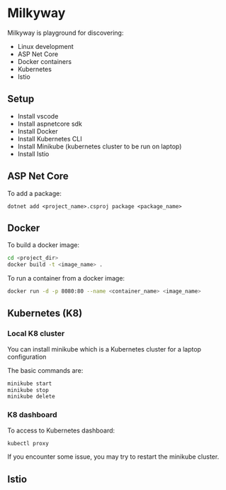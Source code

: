 # Milkyway

Milkyway is playground for discovering:

- Linux development
- ASP Net Core
- Docker containers
- Kubernetes
- Istio

## Setup
- Install vscode
- Install aspnetcore sdk
- Install Docker
- Install Kubernetes CLI
- Install Minikube (kubernetes cluster to be run on laptop)
- Install Istio

## ASP Net Core

To add a package:
```
dotnet add <project_name>.csproj package <package_name>
``` 

## Docker
To build a docker image:

```bash
cd <project_dir>
docker build -t <image_name> .
``` 
To run a container from a docker image:

```bash
docker run -d -p 8080:80 --name <container_name> <image_name>
```

## Kubernetes (K8)

### Local K8 cluster
You can install minikube which is a Kubernetes cluster for a laptop configuration

The basic commands are:
``` bash
minikube start
minikube stop
minikube delete
```

### K8 dashboard
To access to Kubernetes dashboard:
```bash
kubectl proxy
```

If you encounter some issue, you may try to restart the minikube cluster.


## Istio

